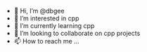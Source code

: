 - 👋 Hi, I’m @dbgee
- 👀 I’m interested in cpp
- 🌱 I’m currently learning cpp
- 💞️ I’m looking to collaborate on cpp projects
- 📫 How to reach me ...

<!---
dbgee/dbgee is a ✨ special ✨ repository because its `README.md` (this file) appears on your GitHub profile.
You can click the Preview link to take a look at your changes.
--->
